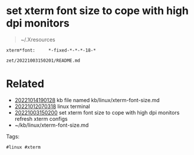 # set xterm font size to cope with high dpi monitors
> ~/.Xresources
```
xterm*font:     *-fixed-*-*-*-18-*
```

` zet/20221003150201/README.md `

# Related

- [20221014190128](/zet/20221014190128/README.md) kb file named kb/linux/xterm-font-size.md
- [20221012070318](/zet/20221012070318/README.md) linux terminal
- [20221003150200](/zet/20221003150200/README.md) set xterm font size to cope with high dpi monitors refresh xterm configs
- ~/kb/linux/xterm-font-size.md

Tags:

    #linux #xterm 
